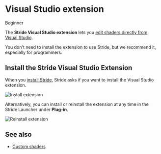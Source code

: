 # Visual Studio extension

<span class="badge text-bg-primary">Beginner</span>

The **Stride Visual Studio extension** lets you [edit shaders directly from Visual Studio](../graphics/effects-and-shaders/custom-shaders.md).

You don't need to install the extension to use Stride, but we recommend it, especially for programmers.

## Install the Stride Visual Studio Extension

When you [install Stride](install-stride.md), Stride asks if you want to install the Visual Studio extension.

![Install extension](media/install-VS-plug-in-prompt.webp)

Alternatively, you can install or reinstall the extension at any time in the Stride Launcher under **Plug-in**.

![Reinstall extension](../stride-launcher/media/stride-launcher-reinstall-extension.webp)

## See also

* [Custom shaders](../graphics/effects-and-shaders/custom-shaders.md)
